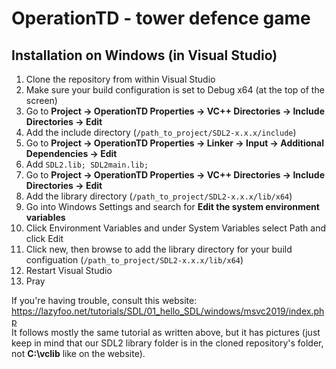 # OperationTD - tower defence game
## Installation on Windows (in Visual Studio)
1. Clone the repository from within Visual Studio
2. Make sure your build configuration is set to Debug x64 (at the top of the screen)
3. Go to **Project -> OperationTD Properties -> VC++ Directories -> Include Directories -> Edit**
4. Add the include directory (`/path_to_project/SDL2-x.x.x/include`)
5. Go to **Project -> OperationTD Properties -> Linker -> Input -> Additional Dependencies -> Edit**
6. Add `SDL2.lib; SDL2main.lib;`
7. Go to **Project -> OperationTD Properties -> VC++ Directories -> Include Directories -> Edit**
8. Add the library directory (`/path_to_project/SDL2-x.x.x/lib/x64`)
9. Go into Windows Settings and search for **Edit the system environment variables**
10. Click Environment Variables and under System Variables select Path and click Edit
11. Click new, then browse to add the library directory for your build configuation (`/path_to_project/SDL2-x.x.x/lib/x64`)
12. Restart Visual Studio
13. Pray

If you're having trouble, consult this website: https://lazyfoo.net/tutorials/SDL/01_hello_SDL/windows/msvc2019/index.php<br>
It follows mostly the same tutorial as written above, but it has pictures (just keep in mind that our SDL2 library folder is in the cloned repository's folder, not **C:\vclib** like on the website).
